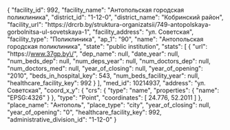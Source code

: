 {
    "facility_id": 992,
    "facility_name": "Антопольская городская поликлиника",
    "district_id": "1-12-0",
    "district_name": "Кобринский район",
    "facility_url": "https:\/\/drcrb.by\/struktura-organizatsii\/749-antopolskaya-gorbolnitsa-ul-sovetskaya-1",
    "facility_address": "ул. Советская",
    "facility_type": "Поликлиника",
    "ap_1": "90",
    "name": "Антопольская городская поликлиника",
    "state": "public institution",
    "stats": [
        {
            "url": "https:\/\/www.37gp.by\/",
            "dep_name": null,
            "date_year": null,
            "num_beds_dep": null,
            "num_deps_year": null,
            "num_doctors_dep": null,
            "num_doctors_med": null,
            "year_of_closing": null,
            "year_of_opening": "2010",
            "beds_in_hospital_key": 543,
            "num_beds_facility_year": null,
            "healthcare_facility_key": 992
        }
    ],
    "med_id": 10214937,
    "address": "ул. Советская",
    "coord_x_y": {
        "crs": {
            "type": "name",
            "properties": {
                "name": "EPSG:4326"
            }
        },
        "type": "Point",
        "coordinates": [
            24.776,
            52.2011
        ]
    },
    "place_name": "Антополь",
    "place_type": "city",
    "year_of_closing": null,
    "year_of_opening": "0",
    "healthcare_facility_key": 992,
    "administrative_division_id": "1-12-0"
}